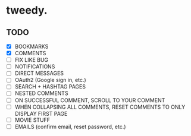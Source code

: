 # tweedy.

## TODO

- [x] BOOKMARKS
- [x] COMMENTS
- [ ] FIX LIKE BUG
- [ ] NOTIFICATIONS
- [ ] DIRECT MESSAGES
- [ ] OAuth2 (Google sign in, etc.)
- [ ] SEARCH + HASHTAG PAGES
- [ ] NESTED COMMENTS
- [ ] ON SUCCESSFUL COMMENT, SCROLL TO YOUR COMMENT
- [ ] WHEN COLLAPSING ALL COMMENTS, RESET COMMENTS TO ONLY DISPLAY FIRST PAGE
- [ ] MOVIE STUFF
- [ ] EMAILS (confirm email, reset password, etc.)
